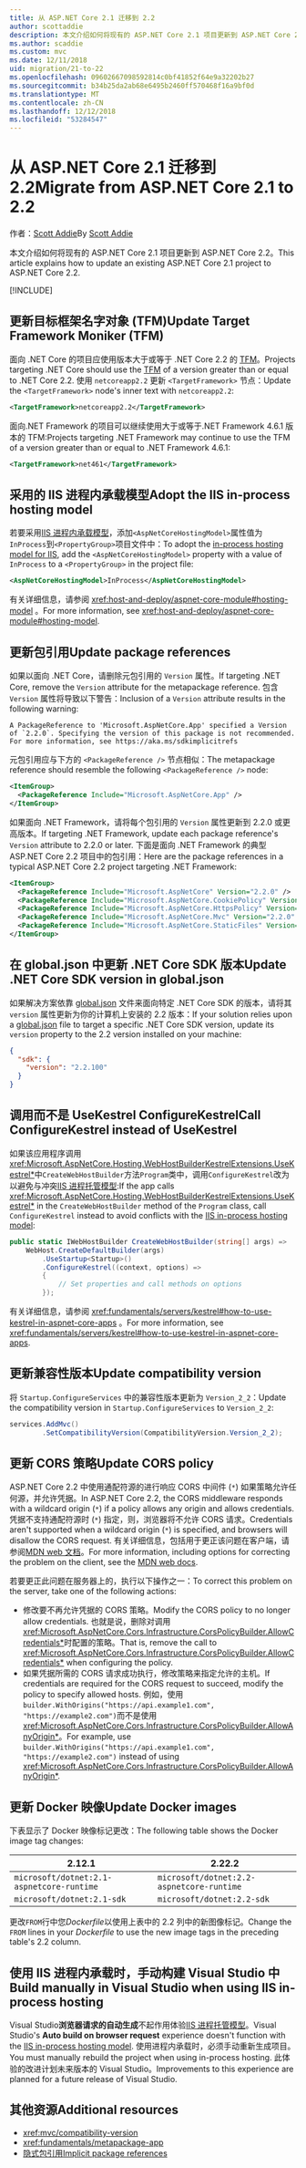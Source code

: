 ```yaml
---
title: 从 ASP.NET Core 2.1 迁移到 2.2
author: scottaddie
description: 本文介绍如何将现有的 ASP.NET Core 2.1 项目更新到 ASP.NET Core 2.2。
ms.author: scaddie
ms.custom: mvc
ms.date: 12/11/2018
uid: migration/21-to-22
ms.openlocfilehash: 09602667098592814c0bf41852f64e9a32202b27
ms.sourcegitcommit: b34b25da2ab68e6495b2460ff570468f16a9bf0d
ms.translationtype: MT
ms.contentlocale: zh-CN
ms.lasthandoff: 12/12/2018
ms.locfileid: "53284547"
---
```

# <a name="migrate-from-aspnet-core-21-to-22"></a><span data-ttu-id="4f65b-103">从 ASP.NET Core 2.1 迁移到 2.2</span><span class="sxs-lookup"><span data-stu-id="4f65b-103">Migrate from ASP.NET Core 2.1 to 2.2</span></span>

<span data-ttu-id="4f65b-104">作者：[Scott Addie](https://github.com/scottaddie)</span><span class="sxs-lookup"><span data-stu-id="4f65b-104">By [Scott Addie](https://github.com/scottaddie)</span></span>

<span data-ttu-id="4f65b-105">本文介绍如何将现有的 ASP.NET Core 2.1 项目更新到 ASP.NET Core 2.2。</span><span class="sxs-lookup"><span data-stu-id="4f65b-105">This article explains how to update an existing ASP.NET Core 2.1 project to ASP.NET Core 2.2.</span></span>

[!INCLUDE[](~/includes/net-core-prereqs-all-2.2.md)]

## <a name="update-target-framework-moniker-tfm"></a><span data-ttu-id="4f65b-106">更新目标框架名字对象 (TFM)</span><span class="sxs-lookup"><span data-stu-id="4f65b-106">Update Target Framework Moniker (TFM)</span></span>

<span data-ttu-id="4f65b-107">面向 .NET Core 的项目应使用版本大于或等于 .NET Core 2.2 的 [TFM](/dotnet/standard/frameworks#referring-to-frameworks)。</span><span class="sxs-lookup"><span data-stu-id="4f65b-107">Projects targeting .NET Core should use the [TFM](/dotnet/standard/frameworks#referring-to-frameworks) of a version greater than or equal to .NET Core 2.2.</span></span> <span data-ttu-id="4f65b-108">使用 `netcoreapp2.2` 更新 `<TargetFramework>` 节点：</span><span class="sxs-lookup"><span data-stu-id="4f65b-108">Update the `<TargetFramework>` node's inner text with `netcoreapp2.2`:</span></span>

```xml
<TargetFramework>netcoreapp2.2</TargetFramework>
```

<span data-ttu-id="4f65b-109">面向.NET Framework 的项目可以继续使用大于或等于.NET Framework 4.6.1 版本的 TFM:</span><span class="sxs-lookup"><span data-stu-id="4f65b-109">Projects targeting .NET Framework may continue to use the TFM of a version greater than or equal to .NET Framework 4.6.1:</span></span>

```xml
<TargetFramework>net461</TargetFramework>
```

## <a name="adopt-the-iis-in-process-hosting-model"></a><span data-ttu-id="4f65b-110">采用的 IIS 进程内承载模型</span><span class="sxs-lookup"><span data-stu-id="4f65b-110">Adopt the IIS in-process hosting model</span></span>

<span data-ttu-id="4f65b-111">若要采用[IIS 进程内承载模型](xref:fundamentals/servers/aspnet-core-module#in-process-hosting-model)，添加`<AspNetCoreHostingModel>`属性值为`InProcess`到`<PropertyGroup>`项目文件中：</span><span class="sxs-lookup"><span data-stu-id="4f65b-111">To adopt the [in-process hosting model for IIS](xref:fundamentals/servers/aspnet-core-module#in-process-hosting-model), add the `<AspNetCoreHostingModel>` property with a value of `InProcess` to a `<PropertyGroup>` in the project file:</span></span>

```xml
<AspNetCoreHostingModel>InProcess</AspNetCoreHostingModel>
```

<span data-ttu-id="4f65b-112">有关详细信息，请参阅 <xref:host-and-deploy/aspnet-core-module#hosting-model> 。</span><span class="sxs-lookup"><span data-stu-id="4f65b-112">For more information, see <xref:host-and-deploy/aspnet-core-module#hosting-model>.</span></span>

## <a name="update-package-references"></a><span data-ttu-id="4f65b-113">更新包引用</span><span class="sxs-lookup"><span data-stu-id="4f65b-113">Update package references</span></span>

<span data-ttu-id="4f65b-114">如果以面向 .NET Core，请删除元包引用的 `Version` 属性。</span><span class="sxs-lookup"><span data-stu-id="4f65b-114">If targeting .NET Core, remove the `Version` attribute for the metapackage reference.</span></span> <span data-ttu-id="4f65b-115">包含 `Version` 属性将导致以下警告：</span><span class="sxs-lookup"><span data-stu-id="4f65b-115">Inclusion of a `Version` attribute results in the following warning:</span></span>

```console
A PackageReference to 'Microsoft.AspNetCore.App' specified a Version of `2.2.0`. Specifying the version of this package is not recommended. For more information, see https://aka.ms/sdkimplicitrefs
```

<span data-ttu-id="4f65b-116">元包引用应与下方的 `<PackageReference />` 节点相似：</span><span class="sxs-lookup"><span data-stu-id="4f65b-116">The metapackage reference should resemble the following `<PackageReference />` node:</span></span>

```xml
<ItemGroup>
  <PackageReference Include="Microsoft.AspNetCore.App" />
</ItemGroup>
```

<span data-ttu-id="4f65b-117">如果面向 .NET Framework，请将每个包引用的 `Version` 属性更新到 2.2.0 或更高版本。</span><span class="sxs-lookup"><span data-stu-id="4f65b-117">If targeting .NET Framework, update each package reference's `Version` attribute to 2.2.0 or later.</span></span> <span data-ttu-id="4f65b-118">下面是面向 .NET Framework 的典型 ASP.NET Core 2.2 项目中的包引用：</span><span class="sxs-lookup"><span data-stu-id="4f65b-118">Here are the package references in a typical ASP.NET Core 2.2 project targeting .NET Framework:</span></span>

```xml
<ItemGroup>
  <PackageReference Include="Microsoft.AspNetCore" Version="2.2.0" />
  <PackageReference Include="Microsoft.AspNetCore.CookiePolicy" Version="2.2.0" />
  <PackageReference Include="Microsoft.AspNetCore.HttpsPolicy" Version="2.2.0" />
  <PackageReference Include="Microsoft.AspNetCore.Mvc" Version="2.2.0" />
  <PackageReference Include="Microsoft.AspNetCore.StaticFiles" Version="2.2.0" />
</ItemGroup>
```

## <a name="update-net-core-sdk-version-in-globaljson"></a><span data-ttu-id="4f65b-119">在 global.json 中更新 .NET Core SDK 版本</span><span class="sxs-lookup"><span data-stu-id="4f65b-119">Update .NET Core SDK version in global.json</span></span>

<span data-ttu-id="4f65b-120">如果解决方案依靠 [global.json](/dotnet/core/tools/global-json) 文件来面向特定 .NET Core SDK 的版本，请将其 `version` 属性更新为你的计算机上安装的 2.2 版本：</span><span class="sxs-lookup"><span data-stu-id="4f65b-120">If your solution relies upon a [global.json](/dotnet/core/tools/global-json) file to target a specific .NET Core SDK version, update its `version` property to the 2.2 version installed on your machine:</span></span>

```json
{
  "sdk": {
    "version": "2.2.100"
  }
}
```

## <a name="call-configurekestrel-instead-of-usekestrel"></a><span data-ttu-id="4f65b-121">调用而不是 UseKestrel ConfigureKestrel</span><span class="sxs-lookup"><span data-stu-id="4f65b-121">Call ConfigureKestrel instead of UseKestrel</span></span>

<span data-ttu-id="4f65b-122">如果该应用程序调用<xref:Microsoft.AspNetCore.Hosting.WebHostBuilderKestrelExtensions.UseKestrel*>中`CreateWebHostBuilder`方法`Program`类中，调用`ConfigureKestrel`改为以避免与冲突[IIS 进程托管模型](xref:fundamentals/servers/aspnet-core-module#in-process-hosting-model):</span><span class="sxs-lookup"><span data-stu-id="4f65b-122">If the app calls <xref:Microsoft.AspNetCore.Hosting.WebHostBuilderKestrelExtensions.UseKestrel*> in the `CreateWebHostBuilder` method of the `Program` class, call `ConfigureKestrel` instead to avoid conflicts with the [IIS in-process hosting model](xref:fundamentals/servers/aspnet-core-module#in-process-hosting-model):</span></span>

```csharp
public static IWebHostBuilder CreateWebHostBuilder(string[] args) =>
    WebHost.CreateDefaultBuilder(args)
        .UseStartup<Startup>()
        .ConfigureKestrel((context, options) =>
        {
            // Set properties and call methods on options
        });
```

<span data-ttu-id="4f65b-123">有关详细信息，请参阅 <xref:fundamentals/servers/kestrel#how-to-use-kestrel-in-aspnet-core-apps> 。</span><span class="sxs-lookup"><span data-stu-id="4f65b-123">For more information, see <xref:fundamentals/servers/kestrel#how-to-use-kestrel-in-aspnet-core-apps>.</span></span>

## <a name="update-compatibility-version"></a><span data-ttu-id="4f65b-124">更新兼容性版本</span><span class="sxs-lookup"><span data-stu-id="4f65b-124">Update compatibility version</span></span>

<span data-ttu-id="4f65b-125">将 `Startup.ConfigureServices` 中的兼容性版本更新为 `Version_2_2`：</span><span class="sxs-lookup"><span data-stu-id="4f65b-125">Update the compatibility version in `Startup.ConfigureServices` to `Version_2_2`:</span></span>

```csharp
services.AddMvc()
        .SetCompatibilityVersion(CompatibilityVersion.Version_2_2);
```

## <a name="update-cors-policy"></a><span data-ttu-id="4f65b-126">更新 CORS 策略</span><span class="sxs-lookup"><span data-stu-id="4f65b-126">Update CORS policy</span></span>

<span data-ttu-id="4f65b-127">ASP.NET Core 2.2 中使用通配符源的进行响应 CORS 中间件 (`*`) 如果策略允许任何源，并允许凭据。</span><span class="sxs-lookup"><span data-stu-id="4f65b-127">In ASP.NET Core 2.2, the CORS middleware responds with a wildcard origin (`*`) if a policy allows any origin and allows credentials.</span></span> <span data-ttu-id="4f65b-128">凭据不支持通配符源时 (`*`) 指定，则，浏览器将不允许 CORS 请求。</span><span class="sxs-lookup"><span data-stu-id="4f65b-128">Credentials aren't supported when a wildcard origin (`*`) is specified, and browsers will disallow the CORS request.</span></span> <span data-ttu-id="4f65b-129">有关详细信息，包括用于更正该问题在客户端，请参阅[MDN web 文档](https://developer.mozilla.org/docs/Web/HTTP/CORS/Errors/CORSNotSupportingCredentials)。</span><span class="sxs-lookup"><span data-stu-id="4f65b-129">For more information, including options for correcting the problem on the client, see the [MDN web docs](https://developer.mozilla.org/docs/Web/HTTP/CORS/Errors/CORSNotSupportingCredentials).</span></span>

<span data-ttu-id="4f65b-130">若要更正此问题在服务器上的，执行以下操作之一：</span><span class="sxs-lookup"><span data-stu-id="4f65b-130">To correct this problem on the server, take one of the following actions:</span></span>

* <span data-ttu-id="4f65b-131">修改要不再允许凭据的 CORS 策略。</span><span class="sxs-lookup"><span data-stu-id="4f65b-131">Modify the CORS policy to no longer allow credentials.</span></span> <span data-ttu-id="4f65b-132">也就是说，删除对调用<xref:Microsoft.AspNetCore.Cors.Infrastructure.CorsPolicyBuilder.AllowCredentials*>时配置的策略。</span><span class="sxs-lookup"><span data-stu-id="4f65b-132">That is, remove the call to <xref:Microsoft.AspNetCore.Cors.Infrastructure.CorsPolicyBuilder.AllowCredentials*> when configuring the policy.</span></span>
* <span data-ttu-id="4f65b-133">如果凭据所需的 CORS 请求成功执行，修改策略来指定允许的主机。</span><span class="sxs-lookup"><span data-stu-id="4f65b-133">If credentials are required for the CORS request to succeed, modify the policy to specify allowed hosts.</span></span> <span data-ttu-id="4f65b-134">例如，使用`builder.WithOrigins("https://api.example1.com", "https://example2.com")`而不是使用<xref:Microsoft.AspNetCore.Cors.Infrastructure.CorsPolicyBuilder.AllowAnyOrigin*>。</span><span class="sxs-lookup"><span data-stu-id="4f65b-134">For example, use `builder.WithOrigins("https://api.example1.com", "https://example2.com")` instead of using <xref:Microsoft.AspNetCore.Cors.Infrastructure.CorsPolicyBuilder.AllowAnyOrigin*>.</span></span>

## <a name="update-docker-images"></a><span data-ttu-id="4f65b-135">更新 Docker 映像</span><span class="sxs-lookup"><span data-stu-id="4f65b-135">Update Docker images</span></span>

<span data-ttu-id="4f65b-136">下表显示了 Docker 映像标记更改：</span><span class="sxs-lookup"><span data-stu-id="4f65b-136">The following table shows the Docker image tag changes:</span></span>

| <span data-ttu-id="4f65b-137">2.1</span><span class="sxs-lookup"><span data-stu-id="4f65b-137">2.1</span></span>                                       | <span data-ttu-id="4f65b-138">2.2</span><span class="sxs-lookup"><span data-stu-id="4f65b-138">2.2</span></span>                                       |
| ----------------------------------------- | ----------------------------------------- |
| `microsoft/dotnet:2.1-aspnetcore-runtime` | `microsoft/dotnet:2.2-aspnetcore-runtime` |
| `microsoft/dotnet:2.1-sdk`                | `microsoft/dotnet:2.2-sdk`                |

<span data-ttu-id="4f65b-139">更改`FROM`行中您*Dockerfile*以使用上表中的 2.2 列中的新图像标记。</span><span class="sxs-lookup"><span data-stu-id="4f65b-139">Change the `FROM` lines in your *Dockerfile* to use the new image tags in the preceding table's 2.2 column.</span></span>

## <a name="build-manually-in-visual-studio-when-using-iis-in-process-hosting"></a><span data-ttu-id="4f65b-140">使用 IIS 进程内承载时，手动构建 Visual Studio 中</span><span class="sxs-lookup"><span data-stu-id="4f65b-140">Build manually in Visual Studio when using IIS in-process hosting</span></span>

<span data-ttu-id="4f65b-141">Visual Studio**浏览器请求的自动生成**不起作用体验[IIS 进程托管模型](xref:fundamentals/servers/aspnet-core-module#in-process-hosting-model)。</span><span class="sxs-lookup"><span data-stu-id="4f65b-141">Visual Studio's **Auto build on browser request** experience doesn't function with the [IIS in-process hosting model](xref:fundamentals/servers/aspnet-core-module#in-process-hosting-model).</span></span> <span data-ttu-id="4f65b-142">使用进程内承载时，必须手动重新生成项目。</span><span class="sxs-lookup"><span data-stu-id="4f65b-142">You must manually rebuild the project when using in-process hosting.</span></span> <span data-ttu-id="4f65b-143">此体验的改进计划未来版本的 Visual Studio。</span><span class="sxs-lookup"><span data-stu-id="4f65b-143">Improvements to this experience are planned for a future release of Visual Studio.</span></span>

## <a name="additional-resources"></a><span data-ttu-id="4f65b-144">其他资源</span><span class="sxs-lookup"><span data-stu-id="4f65b-144">Additional resources</span></span>

* <xref:mvc/compatibility-version>
* <xref:fundamentals/metapackage-app>
* [<span data-ttu-id="4f65b-145">隐式包引用</span><span class="sxs-lookup"><span data-stu-id="4f65b-145">Implicit package references</span></span>](/dotnet/core/tools/csproj#implicit-package-references)
